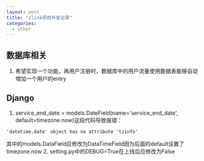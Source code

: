 ```yaml
---
layout: post
title: "zlink项目开发记录"
categories:
  - other
---
```

## 数据库相关
1. 希望实现一个功能，再用户注册时，数据库中的用户流量使用数据表能够自动增加一个用户的entry

## Django
1. service_end_date = models.DateField(name='service_end_date', default=timezone.now)这段代码导致报错：
```
'datetime.date' object has no attribute 'tzinfo'
```
其中的models.DataField应修改为DataTimeField因为后面的default设置了timezone.now
2. setting.py中的DEBUG=True在上线后应修改为False